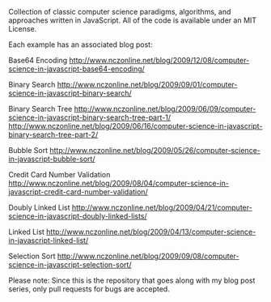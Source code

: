 Collection of classic computer science paradigms, algorithms, and approaches written in JavaScript. All of the code is available under an MIT License.

Each example has an associated blog post:

Base64 Encoding
http://www.nczonline.net/blog/2009/12/08/computer-science-in-javascript-base64-encoding/

Binary Search
http://www.nczonline.net/blog/2009/09/01/computer-science-in-javascript-binary-search/

Binary Search Tree
http://www.nczonline.net/blog/2009/06/09/computer-science-in-javascript-binary-search-tree-part-1/
http://www.nczonline.net/blog/2009/06/16/computer-science-in-javascript-binary-search-tree-part-2/

Bubble Sort
http://www.nczonline.net/blog/2009/05/26/computer-science-in-javascript-bubble-sort/

Credit Card Number Validation
http://www.nczonline.net/blog/2009/08/04/computer-science-in-javascript-credit-card-number-validation/

Doubly Linked List
http://www.nczonline.net/blog/2009/04/21/computer-science-in-javascript-doubly-linked-lists/

Linked List
http://www.nczonline.net/blog/2009/04/13/computer-science-in-javascript-linked-list/

Selection Sort
http://www.nczonline.net/blog/2009/09/08/computer-science-in-javascript-selection-sort/

Please note: Since this is the repository that goes along with my blog post series, only pull requests for bugs are accepted.
